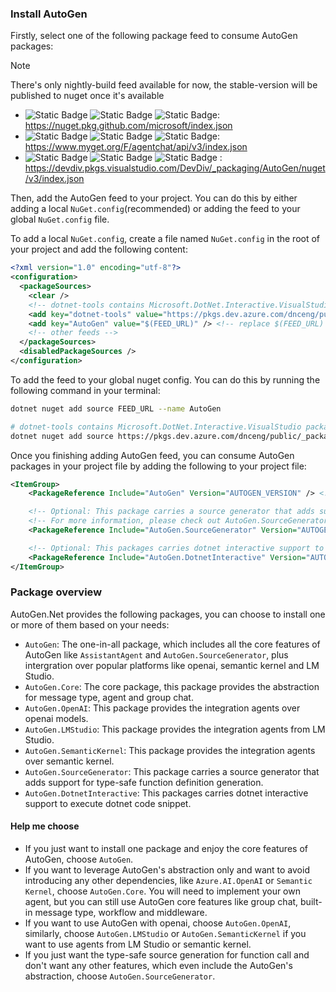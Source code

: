 ### Install AutoGen

Firstly, select one of the following package feed to consume AutoGen packages:
> [!NOTE]
> There's only nightly-build feed available for now, the stable-version will be published to nuget once it's available

- ![Static Badge](https://img.shields.io/badge/public-blue?style=flat) ![Static Badge](https://img.shields.io/badge/nightly-yellow?style=flat) ![Static Badge](https://img.shields.io/badge/github-grey?style=flat): https://nuget.pkg.github.com/microsoft/index.json
- ![Static Badge](https://img.shields.io/badge/public-blue?style=flat) ![Static Badge](https://img.shields.io/badge/nightly-yellow?style=flat) ![Static Badge](https://img.shields.io/badge/myget-grey?style=flat): https://www.myget.org/F/agentchat/api/v3/index.json
- ![Static Badge](https://img.shields.io/badge/internal-blue?style=flat) ![Static Badge](https://img.shields.io/badge/nightly-yellow?style=flat) ![Static Badge](https://img.shields.io/badge/azure_devops-grey?style=flat) : https://devdiv.pkgs.visualstudio.com/DevDiv/_packaging/AutoGen/nuget/v3/index.json

Then, add the AutoGen feed to your project. You can do this by either adding a local `NuGet.config`(recommended) or adding the feed to your global `NuGet.config` file.

To add a local `NuGet.config`, create a file named `NuGet.config` in the root of your project and add the following content:
```xml
<?xml version="1.0" encoding="utf-8"?>
<configuration>
  <packageSources>
    <clear />
    <!-- dotnet-tools contains Microsoft.DotNet.Interactive.VisualStudio package, which is used by AutoGen.DotnetInteractive -->
    <add key="dotnet-tools" value="https://pkgs.dev.azure.com/dnceng/public/_packaging/dotnet-tools/nuget/v3/index.json" />
    <add key="AutoGen" value="$(FEED_URL)" /> <!-- replace $(FEED_URL) with the feed url -->
    <!-- other feeds -->
  </packageSources>
  <disabledPackageSources />
</configuration>
```

To add the feed to your global nuget config. You can do this by running the following command in your terminal:
```bash
dotnet nuget add source FEED_URL --name AutoGen

# dotnet-tools contains Microsoft.DotNet.Interactive.VisualStudio package, which is used by AutoGen.DotnetInteractive
dotnet nuget add source https://pkgs.dev.azure.com/dnceng/public/_packaging/dotnet-tools/nuget/v3/index.json --name dotnet-tools
```

Once you finishing adding AutoGen feed, you can consume AutoGen packages in your project file by adding the following to your project file:
```xml
<ItemGroup>
    <PackageReference Include="AutoGen" Version="AUTOGEN_VERSION" /> <!-- replace AUTOGEN_VERSION with the version you want to use -->

    <!-- Optional: This package carries a source generator that adds support for type-safe function definition generation. -->
    <!-- For more information, please check out AutoGen.SourceGenerator README -->
    <PackageReference Include="AutoGen.SourceGenerator" Version="AUTOGEN_VERSION" />

    <!-- Optional: This packages carries dotnet interactive support to execute dotnet code snippet -->
    <PackageReference Include="AutoGen.DotnetInteractive" Version="AUTOGEN_VERSION" />
</ItemGroup>
```

### Package overview
AutoGen.Net provides the following packages, you can choose to install one or more of them based on your needs:

- `AutoGen`: The one-in-all package, which includes all the core features of AutoGen like `AssistantAgent` and `AutoGen.SourceGenerator`, plus intergration over popular platforms like openai, semantic kernel and LM Studio.
- `AutoGen.Core`: The core package, this package provides the abstraction for message type, agent and group chat.
- `AutoGen.OpenAI`: This package provides the integration agents over openai models.
- `AutoGen.LMStudio`: This package provides the integration agents from LM Studio.
- `AutoGen.SemanticKernel`: This package provides the integration agents over semantic kernel.
- `AutoGen.SourceGenerator`: This package carries a source generator that adds support for type-safe function definition generation.
- `AutoGen.DotnetInteractive`: This packages carries dotnet interactive support to execute dotnet code snippet.

#### Help me choose
- If you just want to install one package and enjoy the core features of AutoGen, choose `AutoGen`.
- If you want to leverage AutoGen's abstraction only and want to avoid introducing any other dependencies, like `Azure.AI.OpenAI` or `Semantic Kernel`, choose `AutoGen.Core`. You will need to implement your own agent, but you can still use AutoGen core features like group chat, built-in message type, workflow and middleware.
- If you want to use AutoGen with openai, choose `AutoGen.OpenAI`, similarly, choose `AutoGen.LMStudio` or `AutoGen.SemanticKernel` if you want to use agents from LM Studio or semantic kernel.
- If you just want the type-safe source generation for function call and don't want any other features, which even include the AutoGen's abstraction, choose `AutoGen.SourceGenerator`.
